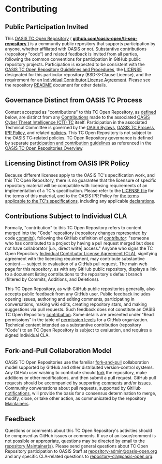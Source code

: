 <div>
<h1>Contributing</h1>

<div>
<h2><a id="openParticipation">Public Participation Invited</a></h2>

<p>This <a href="https://www.oasis-open.org/resources/open-repositories">OASIS TC Open Repository</a> ( <b><a href="https://github.com/oasis-open/cti-sep-repository">github.com/oasis-open/ti-sep-repository</a></b> ) is a community public repository that supports participation by anyone, whether affiliated with OASIS or not.  Substantive contributions (repository "code") and related feedback is invited from all parties, following the common conventions for participation in GitHub public repository projects.  Participation is expected to be consistent with the <a href="https://www.oasis-open.org/policies-guidelines/open-repositories">OASIS TC Open Repository Guidelines and Procedures</a>, the <a href="https://github.com/oasis-open/cti-sep-repository/blob/master/LICENSE.md">LICENSE</a> designated for this particular repository (BSD-3-Clause License), and the requirement for an <a href="https://www.oasis-open.org/resources/open-repositories/cla/individual-cla">Individual Contributor License Agreement</a>.  Please see the repository <a href="https://github.com/oasis-open/cti-sep-repository/blob/master/README.md">README</a> document for other details.</p>
</div>

<div>
<h2><a id="distinctRules">Governance Distinct from OASIS TC Process</a></h2>
<p>Content accepted as "contributions" to this TC Open Repository, as <a href="#openRepoContribution">defined</a> below, are distinct from any <a href="https://www.oasis-open.org/policies-guidelines/ipr#contributions">Contributions</a> made to the associated <a href="https://www.oasis-open.org/committees/cti/">OASIS Cyber Threat Intelligence (CTI) TC</a> itself.  Participation in the associated Technical Committee is governed by the <a href="https://www.oasis-open.org/policies-guidelines/bylaws">OASIS Bylaws</a>, <a href="https://www.oasis-open.org/policies-guidelines/tc-process">OASIS TC Process</a>, <a href="https://www.oasis-open.org/policies-guidelines/ipr">IPR Policy</a>, and related <a href="https://www.oasis-open.org/policies-guidelines/">policies</a>. This TC Open Repository is not subject to the OASIS TC-related policies.  TC Open Repository governance is defined by separate <a href="https://www.oasis-open.org/policies-guidelines/open-repositories">participation and contribution guidelines</a> as referenced in the <a href="https://www.oasis-open.org/resources/open-repositories/">OASIS TC Open Repositories Overview</a>.</p>
</div>

<div>
<h2><a id="distinctLicenses">Licensing Distinct from OASIS IPR Policy</a></h2>
<p>Because different licenses apply to the OASIS TC's specification work, and this TC Open Repository, there is no guarantee that the licensure of specific repository material will be compatible with licensing requirements of an implementation of a TC's specification.  Please refer to the <a href="https://github.com/oasis-open/cti-sep-repository/blob/master/LICENSE.md">LICENSE file</a> for the terms of this material, and to the OASIS IPR Policy for <a href="https://www.oasis-open.org/policies-guidelines/ipr#Non-Assertion-Mode">the terms applicable to the TC's specifications</a>, including any applicable <a href="https://www.oasis-open.org/committees/cti/ipr.php">declarations</a>.</p>
</div>

<div>
<h2><a id="contributionDefined">Contributions Subject to Individual CLA</a></h2>

<p>Formally, <a id="openRepoContribution">"contribution"</a> to this TC Open Repository refers to content merged into the "Code" repository (repository changes represented by code <a href="https://github.com/oasis-open/cti-sep-repository/commits/master">commits</a>), following the GitHub definition of <i><a href="https://help.github.com/articles/github-glossary/#contributor">contributor</a></i>: "someone who has contributed to a project by having a pull request merged but does not have collaborator [<i>i.e.</i>, direct write] access."  Anyone who signs the TC Open Repository <a href="https://www.oasis-open.org/resources/open-repositories/cla/individual-cla">Individual Contributor License Agreement (CLA)</a>, signifying agreement with the licensing requirement, may contribute substantive content &mdash; subject to evaluation of a GitHub pull request.  The main web page for this repository, as with any GitHub public repository, displays a link to a document listing contributions to the repository's default branch (filtered by Commits, Additions, and Deletions).</p>

<p>This TC Open Repository, as with GitHub public repositories generally, also accepts public feedback from any GitHub user.  Public feedback includes opening issues, authoring and editing comments, participating in conversations, making wiki edits, creating repository stars, and making suggestions via pull requests.  Such feedback does not constitute an OASIS TC Open Repository <a href="#openRepoContribution">contribution</a>.   Some details are presented under "Read permissions" in the table of <a href="https://help.github.com/articles/repository-permission-levels-for-an-organization/">permission levels</a> for a GitHub organization.  Technical content intended as a substantive contribution (repository "Code") to an TC Open Repository is subject to evaluation, and requires a signed Individual CLA.</p>


</div>

<div>
<h2><a id="fork-and-pull-model">Fork-and-Pull Collaboration Model</a></h2>

<p>OASIS TC Open Repositories use the familiar <a href="https://help.github.com/articles/using-pull-requests/#fork--pull">fork-and-pull</a> collaboration model supported by GitHub and other distributed version-control systems.  Any GitHub user wishing to contribute should <a href="https://help.github.com/articles/github-glossary/#fork">fork</a> the repository, make additions or other modifications, and then submit a pull request.  GitHub pull requests should be accompanied by supporting <a href="https://help.github.com/articles/commenting-on-the-diff-of-a-pull-request/">comments</a> and/or <a href="https://help.github.com/articles/about-issues/">issues</a>. Community conversations about pull requests, supported by GitHub <a href="https://help.github.com/articles/about-notifications/">notifications</a>, will provide the basis for a consensus determination to merge, modify, close, or take other action, as communicated by the repository <a href="https://www.oasis-open.org/resources/open-repositories/maintainers-guide">Maintainers</a>.</p>
</div>

<div>
<h2><a id="feedback">Feedback</a></h2>

<p>Questions or comments about this TC Open Repository's activities should be composed as GitHub issues or comments. If use of an issue/comment is not possible or appropriate, questions may be directed by email to the <a href="https://github.com/oasis-open/cti-sep-repository/blob/master/README.md#maintainers">repository Maintainer(s)</a>.  Please send general questions about TC Open Repository participation to OASIS Staff at <a href="mailto:repository-admin@oasis-open.org">repository-admin@oasis-open.org</a> and any specific CLA-related questions to <a href="mailto:repository-cla@oasis-open.org">repository-cla@oasis-open.org</a>.</p>

</div>
